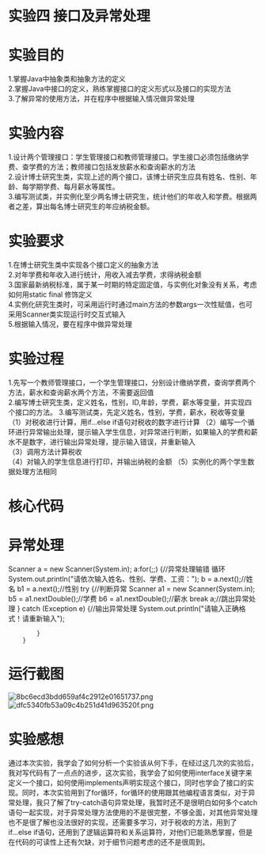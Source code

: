 # 实验四 接口及异常处理
# 实验目的  
1.掌握Java中抽象类和抽象方法的定义  
2.掌握Java中接口的定义，熟练掌握接口的定义形式以及接口的实现方法  
3.了解异常的使用方法，并在程序中根据输入情况做异常处理
# 实验内容  
1.设计两个管理接口：学生管理接口和教师管理接口。学生接口必须包括缴纳学费、查学费的方法；教师接口包括发放薪水和查询薪水的方法  
2.设计博士研究生类，实现上述的两个接口，该博士研究生应具有姓名、性别、年龄、每学期学费、每月薪水等属性。  
3.编写测试类，并实例化至少两名博士研究生，统计他们的年收入和学费。根据两者之差，算出每名博士研究生的年应纳税金额。  
# 实验要求  
1.在博士研究生类中实现各个接口定义的抽象方法  
2.对年学费和年收入进行统计，用收入减去学费，求得纳税金额  
3.国家最新纳税标准，属于某一时期的特定固定值，与实例化对象没有关系，考虑如何用static final 修饰定义  
4.实例化研究生类时，可采用运行时通过main方法的参数args一次性赋值，也可采用Scanner类实现运行时交互式输入  
5.根据输入情况，要在程序中做异常处理
# 实验过程  
1.先写一个教师管理接口，一个学生管理接口，分别设计缴纳学费，查询学费两个方法，薪水和查询薪水两个方法，不需要返回值  
2.编写博士研究生类，定义姓名，性别，ID,年龄，学费，薪水等变量，并实现四个接口的方法。
3.编写测试类，先定义姓名，性别，学费，薪水，税收等变量
（1）对税收进行计算，用if...else if语句对税收的数字进行计算
（2）编写一个循环进行异常输出处理，提示输入学生信息，对异常进行判断，如果输入的学费和薪水不是数字，进行输出异常处理，提示输入错误，并重新输入  
（3）调用方法计算税收  
（4）对输入的学生信息进行打印，并输出纳税的金额
（5）实例化的两个学生数据处理方法相同
# 核心代码
# 异常处理  
 Scanner a = new Scanner(System.in);
        a:for(;;) {//异常处理输错 循环
        System.out.println("请依次输入姓名、性别、学费、工资：");
         b = a.next();//姓名
         b1 = a.next();//性别
            try {//判断异常
                Scanner a1 = new Scanner(System.in);
                b5 = a1.nextDouble();//学费
                b6 = a1.nextDouble();//薪水
                break a;//跳出异常处理
            } catch (Exception e) {//输出异常处理
                System.out.println("请输入正确格式！请重新输入");

            }
        }
# 运行截图
![8bc6ecd3bdd659af4c2912e01651737.png](https://i.loli.net/2020/11/09/wKdTpLcmEa4k9VW.png)
![dfc5340fb53a09c4b251d41d963520f.png](https://i.loli.net/2020/11/09/DVshwAbclE5qFeG.png)
# 实验感想
通过本次实验，我学会了如何分析一个实验该从何下手，在经过这几次的实验后，我对写代码有了一点点的进步，这次实验，我学会了如何使用interface关键字来定义一个接口，如何使用implements声明实现这个接口，同时也学会了接口的实现。同时，本次实验用到了for循环，for循环的使用跟其他编程语言类似，对于异常处理，我只了解了try-catch语句异常处理，我暂时还不是很明白如何多个catch语句一起实现，对于异常处理方法使用的不是很完整，不够全面，对其他异常处理也不是很了解也没法很好的实现，还需要多学习，对于税收的方法，用到了if...else if语句，还用到了逻辑运算符和关系运算符，对他们已能熟悉掌握，但是在代码的可读性上还有欠缺，对于细节问题考虑的还不是很周到。
